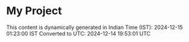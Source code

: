 # My Project

This content is dynamically generated in Indian Time (IST): 2024-12-15 01:23:00 IST
Converted to UTC: 2024-12-14 19:53:01 UTC

